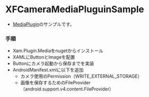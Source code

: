 # XFCameraMediaPluguinSample
- [MediaPlugin](https://github.com/jamesmontemagno/MediaPlugin)のサンプルです。
### 手順
- Xam.Plugin.Mediaをnugetからインストール
- XAMLにButtonとImageを配置
- Buttonにカメラ起動から保存までを実装
- AndroidManifest.xmlに以下を追加
    - カメラ使用のPermission（WRITE_EXTERNAL_STORAGE）
    - 画像を保存するためのFileProvider（android.support.v4.content.FileProvider）
